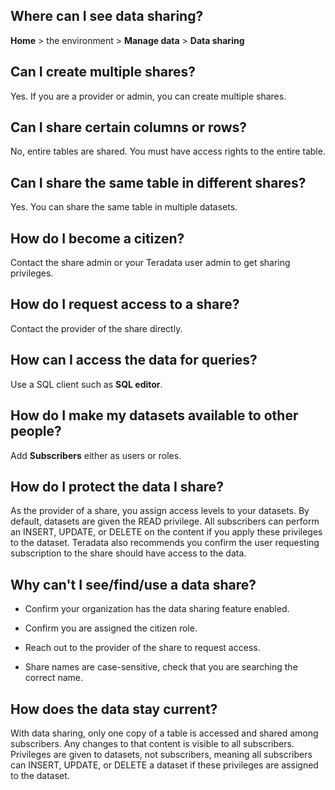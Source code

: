 ## Where can I see data sharing?


**Home** > the environment > **Manage data** > **Data sharing**

## Can I create multiple shares?


Yes. If you are a provider or admin, you can create multiple shares.

## Can I share certain columns or rows?


No, entire tables are shared. You must have access rights to the entire table.

## Can I share the same table in different shares?


Yes. You can share the same table in multiple datasets.

## How do I become a citizen?


Contact the share admin or your Teradata user admin to get sharing privileges.

## How do I request access to a share?


Contact the provider of the share directly.

## How can I access the data for queries?


Use a SQL client such as **SQL editor**.

## How do I make my datasets available to other people?


Add **Subscribers** either as users or roles.

## How do I protect the data I share?


As the provider of a share, you assign access levels to your datasets. By default, datasets are given the READ privilege. All subscribers can perform an INSERT, UPDATE, or DELETE on the content if you apply these privileges to the dataset. Teradata also recommends you confirm the user requesting subscription to the share should have access to the data.

## Why can't I see/find/use a data share?


-   Confirm your organization has the data sharing feature enabled.


-   Confirm you are assigned the citizen role.


-   Reach out to the provider of the share to request access.


-   Share names are case-sensitive, check that you are searching the correct name.


## How does the data stay current?


With data sharing, only one copy of a table is accessed and shared among subscribers. Any changes to that content is visible to all subscribers. Privileges are given to datasets, not subscribers, meaning all subscribers can INSERT, UPDATE, or DELETE a dataset if these privileges are assigned to the dataset.

